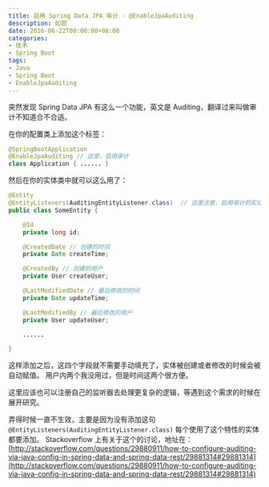 ```yaml
---
title: 启用 Spring Data JPA 审计 - @EnableJpaAuditing
description: 如题
date: 2016-06-22T00:00:00+08:00
categories:
- 技术
- Spring Boot
tags:
- Java
- Spring Boot
- EnableJpaAuditing
---
```


突然发现 Spring Data JPA 有这么一个功能，英文是 Auditing，翻译过来叫做审计不知道合不合适。

在你的配置类上添加这个标签：

``` Java
@SpringBootApplication
@EnableJpaAuditing // 这里，启用审计
class Application { ...... }
```

然后在你的实体类中就可以这么用了：

``` Java
@Entity
@EntityListeners(AuditingEntityListener.class)  // 这里注意，启用审计的实体中都必须注册这个 Listener，否则是没有效果的
public class SomeEntity {

    @Id
    private long id;

    @CreatedDate // 创建的时间
    private Date createTime;

    @CreatedBy // 创建的用户
    private User createUser;

    @LastModifiedDate // 最后修改的时间
    private Date updateTime;

    @LastModifiedBy // 最后修改的用户
    private User updateUser;

    ......

}
```

这样添加之后，这四个字段就不需要手动填充了，实体被创建或者修改的时候会被自动赋值。
用户内两个我没用过，但是时间这两个很方便。

这里应该也可以注册自己的监听器去处理更复杂的逻辑，等遇到这个需求的时候在展开研究。

弄得时候一直不生效，主要是因为没有添加这句`@EntityListeners(AuditingEntityListener.class)`
每个使用了这个特性的实体都要添加。
Stackoverflow 上有关于这个的讨论，地址在：
[http://stackoverflow.com/questions/29880911/how-to-configure-auditing-via-java-config-in-spring-data-and-spring-data-rest/29881314#29881314](http://stackoverflow.com/questions/29880911/how-to-configure-auditing-via-java-config-in-spring-data-and-spring-data-rest/29881314#29881314)
